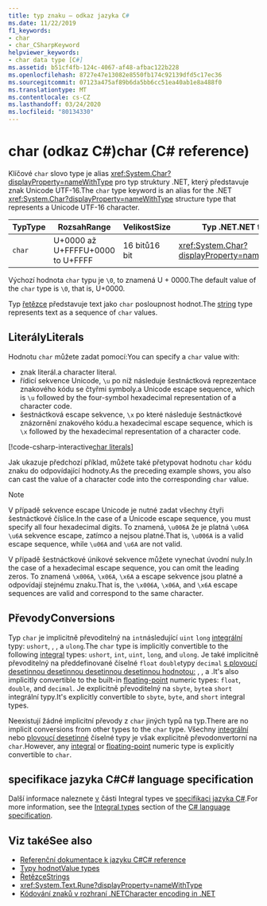 ```yaml
---
title: typ znaku – odkaz jazyka C#
ms.date: 11/22/2019
f1_keywords:
- char
- char_CSharpKeyword
helpviewer_keywords:
- char data type [C#]
ms.assetid: b51cf4fb-124c-4067-af48-afbac122b228
ms.openlocfilehash: 8727e47e13082e8550fb174c92139dfd5c17ec36
ms.sourcegitcommit: 07123a475af89b6da5bb6cc51ea40ab1e8a488f0
ms.translationtype: MT
ms.contentlocale: cs-CZ
ms.lasthandoff: 03/24/2020
ms.locfileid: "80134330"
---
```

# <a name="char-c-reference"></a><span data-ttu-id="43ae7-102">char (odkaz C#)</span><span class="sxs-lookup"><span data-stu-id="43ae7-102">char (C# reference)</span></span>

<span data-ttu-id="43ae7-103">Klíčové `char` slovo type je alias <xref:System.Char?displayProperty=nameWithType> pro typ struktury .NET, který představuje znak Unicode UTF-16.</span><span class="sxs-lookup"><span data-stu-id="43ae7-103">The `char` type keyword is an alias for the .NET <xref:System.Char?displayProperty=nameWithType> structure type that represents a Unicode UTF-16 character.</span></span>

|<span data-ttu-id="43ae7-104">Typ</span><span class="sxs-lookup"><span data-stu-id="43ae7-104">Type</span></span>|<span data-ttu-id="43ae7-105">Rozsah</span><span class="sxs-lookup"><span data-stu-id="43ae7-105">Range</span></span>|<span data-ttu-id="43ae7-106">Velikost</span><span class="sxs-lookup"><span data-stu-id="43ae7-106">Size</span></span>|<span data-ttu-id="43ae7-107">Typ .NET</span><span class="sxs-lookup"><span data-stu-id="43ae7-107">.NET type</span></span>|
|----------|-----------|----------|-------------------------|
|`char`|<span data-ttu-id="43ae7-108">U+0000 až U+FFFF</span><span class="sxs-lookup"><span data-stu-id="43ae7-108">U+0000 to U+FFFF</span></span>|<span data-ttu-id="43ae7-109">16 bitů</span><span class="sxs-lookup"><span data-stu-id="43ae7-109">16 bit</span></span>|<xref:System.Char?displayProperty=nameWithType>|

<span data-ttu-id="43ae7-110">Výchozí hodnota `char` typu je `\0`, to znamená U + 0000.</span><span class="sxs-lookup"><span data-stu-id="43ae7-110">The default value of the `char` type is `\0`, that is, U+0000.</span></span>

<span data-ttu-id="43ae7-111">Typ [řetězce](reference-types.md#the-string-type) představuje text jako `char` posloupnost hodnot.</span><span class="sxs-lookup"><span data-stu-id="43ae7-111">The [string](reference-types.md#the-string-type) type represents text as a sequence of `char` values.</span></span>

## <a name="literals"></a><span data-ttu-id="43ae7-112">Literály</span><span class="sxs-lookup"><span data-stu-id="43ae7-112">Literals</span></span>

<span data-ttu-id="43ae7-113">Hodnotu `char` můžete zadat pomocí:</span><span class="sxs-lookup"><span data-stu-id="43ae7-113">You can specify a `char` value with:</span></span>

- <span data-ttu-id="43ae7-114">znak literál.</span><span class="sxs-lookup"><span data-stu-id="43ae7-114">a character literal.</span></span>
- <span data-ttu-id="43ae7-115">řídicí sekvence Unicode, `\u` po níž následuje šestnáctková reprezentace znakového kódu se čtyřmi symboly.</span><span class="sxs-lookup"><span data-stu-id="43ae7-115">a Unicode escape sequence, which is `\u` followed by the four-symbol hexadecimal representation of a character code.</span></span>
- <span data-ttu-id="43ae7-116">šestnáctková escape sekvence, `\x` po které následuje šestnáctkové znázornění znakového kódu.</span><span class="sxs-lookup"><span data-stu-id="43ae7-116">a hexadecimal escape sequence, which is `\x` followed by the hexadecimal representation of a character code.</span></span>

[!code-csharp-interactive[char literals](snippets/CharType.cs#Literals)]

<span data-ttu-id="43ae7-117">Jak ukazuje předchozí příklad, můžete také přetypovat hodnotu `char` kódu znaku do odpovídající hodnoty.</span><span class="sxs-lookup"><span data-stu-id="43ae7-117">As the preceding example shows, you also can cast the value of a character code into the corresponding `char` value.</span></span>

> [!NOTE]
> <span data-ttu-id="43ae7-118">V případě sekvence escape Unicode je nutné zadat všechny čtyři šestnáctkové číslice.</span><span class="sxs-lookup"><span data-stu-id="43ae7-118">In the case of a Unicode escape sequence, you must specify all four hexadecimal digits.</span></span> <span data-ttu-id="43ae7-119">To znamená, `\u006A` že je platná `\u06A` `\u6A` sekvence escape, zatímco a nejsou platné.</span><span class="sxs-lookup"><span data-stu-id="43ae7-119">That is, `\u006A` is a valid escape sequence, while `\u06A` and `\u6A` are not valid.</span></span>
>
> <span data-ttu-id="43ae7-120">V případě šestnáctkové únikové sekvence můžete vynechat úvodní nuly.</span><span class="sxs-lookup"><span data-stu-id="43ae7-120">In the case of a hexadecimal escape sequence, you can omit the leading zeros.</span></span> <span data-ttu-id="43ae7-121">To znamená `\x006A`, `\x06A`, `\x6A` a escape sekvence jsou platné a odpovídají stejnému znaku.</span><span class="sxs-lookup"><span data-stu-id="43ae7-121">That is, the `\x006A`, `\x06A`, and `\x6A` escape sequences are valid and correspond to the same character.</span></span>

## <a name="conversions"></a><span data-ttu-id="43ae7-122">Převody</span><span class="sxs-lookup"><span data-stu-id="43ae7-122">Conversions</span></span>

<span data-ttu-id="43ae7-123">Typ `char` je implicitně převoditelný na `int`následující `uint` `long` [integrální](integral-numeric-types.md) typy: `ushort`, , , a `ulong`.</span><span class="sxs-lookup"><span data-stu-id="43ae7-123">The `char` type is implicitly convertible to the following [integral](integral-numeric-types.md) types: `ushort`, `int`, `uint`, `long`, and `ulong`.</span></span> <span data-ttu-id="43ae7-124">Je také implicitně převoditelný na předdefinované číselné `float` `double`typy `decimal` [s plovoucí desetinnou desetinnou desetinnou desetinnou hodnotou:](floating-point-numeric-types.md) , , a .</span><span class="sxs-lookup"><span data-stu-id="43ae7-124">It's also implicitly convertible to the built-in [floating-point](floating-point-numeric-types.md) numeric types: `float`, `double`, and `decimal`.</span></span> <span data-ttu-id="43ae7-125">Je explicitně převoditelný na `sbyte`, `byte`a `short` integrální typy.</span><span class="sxs-lookup"><span data-stu-id="43ae7-125">It's explicitly convertible to `sbyte`, `byte`, and `short` integral types.</span></span>

<span data-ttu-id="43ae7-126">Neexistují žádné implicitní převody z `char` jiných typů na typ.</span><span class="sxs-lookup"><span data-stu-id="43ae7-126">There are no implicit conversions from other types to the `char` type.</span></span> <span data-ttu-id="43ae7-127">Všechny [integrální](integral-numeric-types.md) nebo [plovoucí desetinné](floating-point-numeric-types.md) číselné typy je však explicitně převodonvertorní na `char`.</span><span class="sxs-lookup"><span data-stu-id="43ae7-127">However, any [integral](integral-numeric-types.md) or [floating-point](floating-point-numeric-types.md) numeric type is explicitly convertible to `char`.</span></span>

## <a name="c-language-specification"></a><span data-ttu-id="43ae7-128">specifikace jazyka C#</span><span class="sxs-lookup"><span data-stu-id="43ae7-128">C# language specification</span></span>

<span data-ttu-id="43ae7-129">Další informace naleznete [v](~/_csharplang/spec/types.md#integral-types) části Integral types ve [specifikaci jazyka C#](~/_csharplang/spec/introduction.md).</span><span class="sxs-lookup"><span data-stu-id="43ae7-129">For more information, see the [Integral types](~/_csharplang/spec/types.md#integral-types) section of the [C# language specification](~/_csharplang/spec/introduction.md).</span></span>

## <a name="see-also"></a><span data-ttu-id="43ae7-130">Viz také</span><span class="sxs-lookup"><span data-stu-id="43ae7-130">See also</span></span>

- [<span data-ttu-id="43ae7-131">Referenční dokumentace k jazyku C#</span><span class="sxs-lookup"><span data-stu-id="43ae7-131">C# reference</span></span>](../index.md)
- [<span data-ttu-id="43ae7-132">Typy hodnot</span><span class="sxs-lookup"><span data-stu-id="43ae7-132">Value types</span></span>](value-types.md)
- [<span data-ttu-id="43ae7-133">Řetězce</span><span class="sxs-lookup"><span data-stu-id="43ae7-133">Strings</span></span>](../../programming-guide/strings/index.md)
- <xref:System.Text.Rune?displayProperty=nameWithType>
- [<span data-ttu-id="43ae7-134">Kódování znaků v rozhraní .NET</span><span class="sxs-lookup"><span data-stu-id="43ae7-134">Character encoding in .NET</span></span>](../../../standard/base-types/character-encoding-introduction.md)
